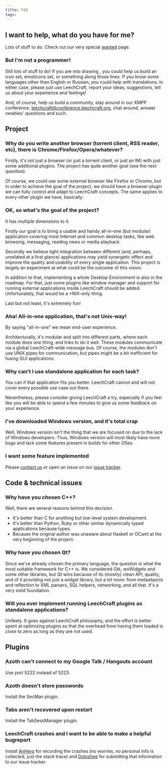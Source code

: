 ```yaml
---
title: FAQ
tags: 
---
```


I want to help, what do you have for me?
----------------------------------------

Lots of stuff to do. Check out our very special [wanted](/development-roadmap-and-wanted) page.

### But I'm not a programmer!

Still lots of stuff to do! If you are into drawing , you could help us build an icon set,
emoticons set, or something along those lines. If you know some languages other than English or
Russian, you could help with translations. In either case, please just
use LeechCraft, report your ideas, suggestions, tell us about your
experience and feelings!

And, of course, help us build a community, stay around in our XMPP
conference,
[leechcraft@conference.leechcraft.org](xmpp:leechcraft@conference.leechcraft.org),
chat around, answer newbies' questions and such.

Project
-------

### Why do you write another browser (torrent client, RSS reader, etc), there is Chrome/Firefox/Opera/whatever?

Firstly, it's not just a browser (or just a torrent client, or just an IM)
with just some additional plugins. The project has quite another goal (see the
next question).

Of course, we could use some external browser like Firefox or Chrome,
but in order to achieve the goal of the project, we should have a
browser plugin we can fully control and adapt to LeechCraft concepts.
The same applies to every other plugin we have, basically.

### OK, so what's the goal of the project?

It has multiple dimensions to it.

Firstly our goal is to bring a usable and handy all-in-one (but modular)
application covering most Internet and common desktop tasks,
like web browsing, messaging, reading news or media playback.

Secondly we believe tight integration between different (and, perhaps,
unrelated at a first glance) applications may yield synergetic effect
and improve the quality and usability of every single application. This
project is largely an experiment at what could be the outcome of this vision.

In addition to that, implementing a whole Desktop Environment is also in the roadmap. For
that, just some plugins like window manager and support for running
external applications inside LeechCraft should be added. Unfortunately,
that would be a \*NIX-only thing.

Last but not least, it's extremely fun!

### Aha! All-in-one application, that's not Unix-way!

By saying "all-in-one" we mean end-user experience.

Architecturally, it's modular and split into different parts, where each
module does one thing, and tries to do it well. These modules
communicate via a global LeechCraft-wide message bus. Of course, the
modules don't use UNIX pipes for communication, but pipes might be a bit
inefficient for fusing GUI applications.

### Why can't I use standalone application for each task?

You can if that application fits you better. LeechCraft
cannot and will not cover every possible use case out there.

Nevertheless, please consider giving LeechCraft a try, especially if you
feel like you will be able to spend a few minutes to give us some feedback
on your experience.

### I've downloaded Windows version, and it's total crap

Well, Windows version isn't the thing that we are focused on due to the
lack of Windows developers. Thus, Windows version will most likely have
more bugs and lack some features present in builds for other OSes.

### I want some feature implemented

Please [contact us](/contact-us) or open an issue on our
[issue tracker](https://dev.leechcraft.org/projects/leechcraft).

Code & technical issues
-----------------------

### Why have you chosen C++?

Well, there are several reasons behind this decision.

-   It's better than C for anything but low-level system development.
-   It's better than Python, Ruby or other similar dynamically typed
    applications because types.
-   Becaues the original author was unaware about Haskell or OCaml at
    the very beginning of the project.

### Why have you chosen Qt?

Since we've already chosen the primary language, the question is what
the most suitable framework for C++ is. We considered Gtk, wxWidgets and
some other libraries, but Qt wins because of its (mostly) clean API,
quality, and of it providing not just a widget library,
but a lot more: from metaobjects and reflection to XML parsers, SQL
helpers, networking, and all that. It's a very solid foundation.

### Will you ever implement running LeechCraft plugins as standalone applications?

Unlikely. It goes against LeechCraft philosophy, and the effort is better
spent at optimizing plugins so that the overhead from having them loaded
is close to zero as long as they are not used.

Plugins
-------

### Azoth can't connect to my Google Talk / Hangouts account

Use port 5222 instead of 5223.

### Azoth doesn't store passwords

Install the SecMan plugin.

### Tabs aren't recovered upon restart

Install the TabSessManager plugin.

### LeechCraft crashes and I want to be able to make a helpful bugreport

Install [AnHero](/plugins-anhero) for recording the crashes (no worries,
no personal info is collected, just the stack trace) and
[Dolozhee](/plugins-dolozhee) for submitting that information to our issue tracker.
